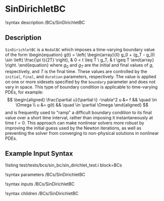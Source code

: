 
# SinDirichletBC
!syntax description /BCs/SinDirichletBC

## Description
`SinDirichletBC` is a `NodalBC` which imposes a time-varying boundary value of the form
\begin{equation}
  g(t) = \left\{
  \begin{array}{ll}
    g_0 + (g_T - g_0) \sin \left( \frac{\pi t}{2T} \right), & 0 < t \leq T \\
    g_T, & t \geq T
  \end{array}
  \right.
\end{equation}
where $g_0$ and $g_T$ are the initial and final values of $g$, respectively,
and $T$ is the final time. These values are controlled by the
`initial`, `final`, and `duration` parameters, respectively.
The value is applied on one or more sidesets specified
by the `boundary` parameter and does not vary in space. This type of boundary
condition is applicable to time-varying PDEs, for example:
$$
\begin{aligned}
  \frac{\partial u}{\partial t} -\nabla^2 u &= f && \quad \in \Omega \\
  u &= g(t) && \quad \in \partial \Omega
\end{aligned}
$$
and is frequently used to "ramp" a difficult boundary condition to its
final value over a short time interval, rather than imposing it
instantaneously at time $t=0$.  This approach can make nonlinear
solvers more robust by improving the initial guess used by the Newton
iterations, as well as preventing the solver from converging to
non-physical solutions in nonlinear PDEs.

## Example Input Syntax
!listing test/tests/bcs/sin_bc/sin_dirichlet_test.i block=BCs

!syntax parameters /BCs/SinDirichletBC

!syntax inputs /BCs/SinDirichletBC

!syntax children /BCs/SinDirichletBC
